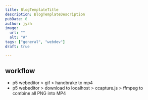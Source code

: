 ```yaml
---
title: BlogTemplateTitle
description: BlogTemplateDescription
pubDate: 0 
author: jyzh 
image:
  url: ""
  alt: "#"
tags: ["general", "webdev"]
draft: true

---
```

## workflow

- p5 webeditor > gif > handbrake to mp4
- p5 webeditor > download to localhost > ccapture.js > ffmpeg to combine all PNG into MP4
